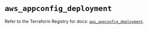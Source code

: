 # `aws_appconfig_deployment`

Refer to the Terraform Registry for docs: [`aws_appconfig_deployment`](https://registry.terraform.io/providers/hashicorp/aws/6.0.0/docs/resources/appconfig_deployment).
